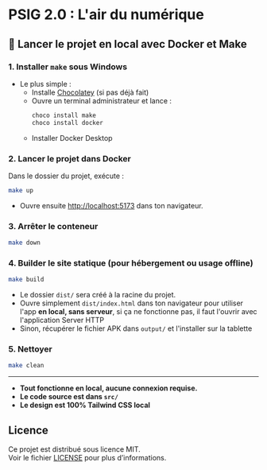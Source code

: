 # PSIG 2.0 : L'air du numérique

## 🚀 Lancer le projet en local avec Docker et Make

### 1. Installer `make` sous Windows
- Le plus simple :
  - Installe [Chocolatey](https://chocolatey.org/install) (si pas déjà fait)
  - Ouvre un terminal administrateur et lance :
    ```sh
    choco install make
    choco install docker
    ```
  - Installer Docker Desktop

### 2. Lancer le projet dans Docker
Dans le dossier du projet, exécute :
```sh
make up
```
- Ouvre ensuite [http://localhost:5173](http://localhost:5173) dans ton navigateur.

### 3. Arrêter le conteneur
```sh
make down
```

### 4. Builder le site statique (pour hébergement ou usage offline)
```sh
make build
```
- Le dossier `dist/` sera créé à la racine du projet.
- Ouvre simplement `dist/index.html` dans ton navigateur pour utiliser l'app **en local, sans serveur**, si ça ne fonctionne pas, il faut l'ouvrir avec l'application Server HTTP
- Sinon, récupérer le fichier APK dans `output/` et l'installer sur la tablette

### 5. Nettoyer
```sh
make clean
```

---

- **Tout fonctionne en local, aucune connexion requise.**
- **Le code source est dans `src/`**
- **Le design est 100% Tailwind CSS local**

## Licence

Ce projet est distribué sous licence MIT.  
Voir le fichier [LICENSE](./LICENSE) pour plus d’informations.
